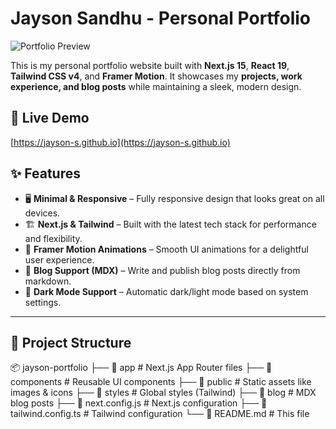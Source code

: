 # Jayson Sandhu - Personal Portfolio

![Portfolio Preview](public/cover.jpg)

This is my personal portfolio website built with **Next.js 15**, **React 19**, **Tailwind CSS v4**, and **Framer Motion**. It showcases my **projects, work experience, and blog posts** while maintaining a sleek, modern design.

## 🚀 Live Demo

[https://jayson-s.github.io](https://jayson-s.github.io)

## ✨ Features

- 🖥 **Minimal & Responsive** – Fully responsive design that looks great on all devices.
- 🏗 **Next.js & Tailwind** – Built with the latest tech stack for performance and flexibility.
- 🎨 **Framer Motion Animations** – Smooth UI animations for a delightful user experience.
- 📝 **Blog Support (MDX)** – Write and publish blog posts directly from markdown.
- 🌙 **Dark Mode Support** – Automatic dark/light mode based on system settings.

---

## 📂 Project Structure

📦 jayson-portfolio
├── 📁 app             # Next.js App Router files
├── 📁 components      # Reusable UI components
├── 📁 public          # Static assets like images & icons
├── 📁 styles          # Global styles (Tailwind)
├── 📁 blog            # MDX blog posts
├── 📄 next.config.js  # Next.js configuration
├── 📄 tailwind.config.ts  # Tailwind configuration
└── 📄 README.md       # This file
